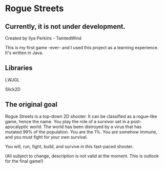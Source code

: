Rogue Streets
============

Currently, it is not under development.
---------------------------------------

Created by Ilya Perkins - TaintedWind

This is my first game -ever- and I used this project as a learning experience. It's written in Java.

Libraries
---------

LWJGL

Slick2D


The original goal
-----------------

Rogue Streets is a top-down 2D shooter. It can be classified as a rogue-like game, hence the name.
You play the role of a survivor set in a post-apocalyptic world. The world has been distroyed by a virus
that has mutated 99% of the population. You are the 1%. You are somehow immune, and you must fight for your own survival.

You will, run, fight, build, and survive in this fast-paced shooter.

(All subject to change, description is not valid at the moment. This is outlook for the final game!)

